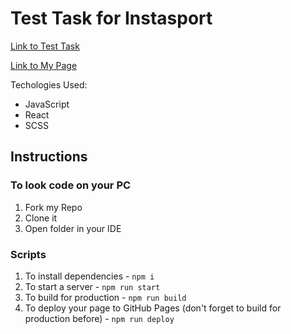 # Test Task for Instasport

[Link to Test Task](https://docs.google.com/document/d/1hPEoreeK_PD5xF--cRA706Ih0QxQU8ocCZscfvuReL0/edit)

[Link to My Page](https://qoa11a.github.io/sport-clubs-test-task/)

Techologies Used:
* JavaScript
* React
* SCSS

## Instructions

### To look code on your PC

1. Fork my Repo
1. Clone it
1. Open folder in your IDE

### Scripts

1. To install dependencies - `npm i`
1. To start a server - `npm run start`
1. To build for production - `npm run build`
1. To deploy your page to GitHub Pages (don't forget to build for production before) - `npm run deploy` 
